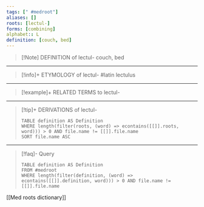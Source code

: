 ```yaml
---
tags: [" #medroot"]
aliases: []
roots: [lectul-]
forms: [combining]
alphabet:: L
definition: [couch, bed]
---
```

>[!Note] DEFINITION of lectul-
>couch, bed
_____
>[!info]+ ETYMOLOGY of lectul-
>#latin lectulus
_____
>[!example]+ RELATED TERMS to lectul-
>
_____
>[!tip]+ DERIVATIONS of lectul-
>```dataview
>TABLE definition AS Definition 
>WHERE length(filter(roots, (word) => econtains([[]].roots, word))) > 0 AND file.name != [[]].file.name
>SORT file.name ASC
>```
___
>[!faq]- Query
>```dataview
>TABLE definition AS Definition
>FROM #medroot
>WHERE length(filter(definition, (word) => econtains([[]].definition, word))) > 0 AND file.name != [[]].file.name
>```

[[Med roots dictionary]]
